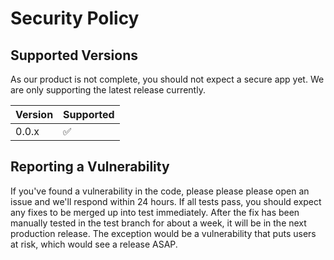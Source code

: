 # Security Policy

## Supported Versions

As our product is not complete, you should not expect a secure app yet. We are only supporting the latest release currently.

| Version | Supported          |
| ------- | ------------------ |
| 0.0.x   | :white_check_mark: |


## Reporting a Vulnerability

If you've found a vulnerability in the code, please please please open an issue and we'll respond within 24 hours. If all tests pass, you should expect any fixes to be merged up into test immediately. After the fix has been manually tested in the test branch for about a week, it will be in the next production release. The exception would be a vulnerability that puts users at risk, which would see a release ASAP.
